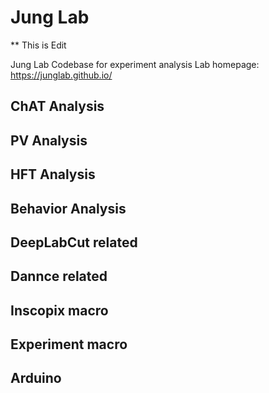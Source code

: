 # Jung Lab

** This is Edit

Jung Lab Codebase for experiment analysis
Lab homepage: https://junglab.github.io/
## ChAT Analysis
## PV Analysis
## HFT Analysis
## Behavior Analysis
## DeepLabCut related
## Dannce related
## Inscopix macro
## Experiment macro
## Arduino

